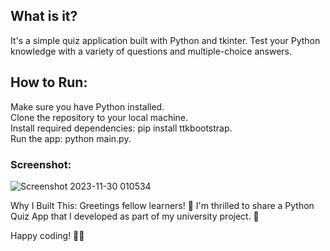 <h2>What is it?</h2>

<p>It's a simple quiz application built with Python and tkinter.
Test your Python knowledge with a variety of questions and multiple-choice answers.</p>


<h2>How to Run:</h2>

Make sure you have Python installed. </br>
Clone the repository to your local machine.</br>
Install required dependencies: pip install ttkbootstrap.</br>
Run the app: python main.py.

<h3>Screenshot:</h3>

![Screenshot 2023-11-30 010534](https://github.com/ShakhzodUsmanov/quiz-app-tkinter/assets/125217098/d2b67083-8d09-4907-9a8d-996d339af2c8)

Why I Built This:
Greetings fellow learners! 👋 I'm thrilled to share a Python Quiz App that I developed as part of my university project. 🐍

Happy coding! 🚀🐍

